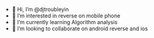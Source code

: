 - 👋 Hi, I’m @djtroubleyin
- 👀 I’m interested in reverse on mobile phone
- 🌱 I’m currently learning Algorithm analysis
- 💞️ I’m looking to collaborate on android reverse and ios

<!---
djtroubleyin/djtroubleyin is a ✨ special ✨ repository because its `README.md` (this file) appears on your GitHub profile.
You can click the Preview link to take a look at your changes.
--->
